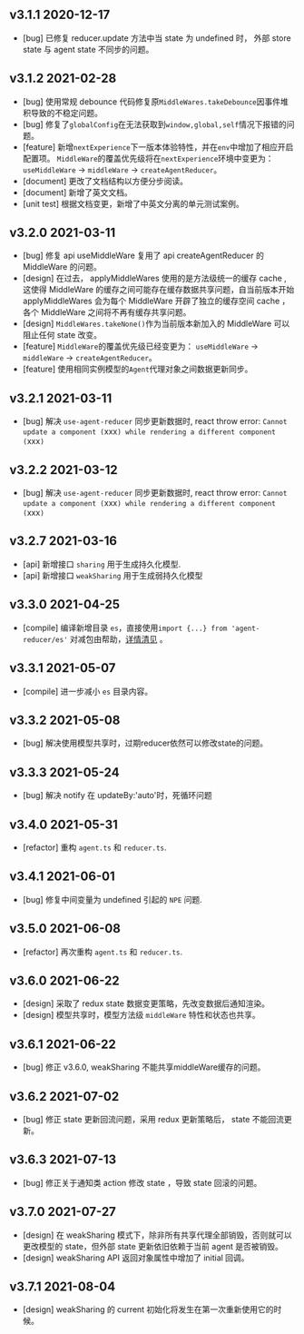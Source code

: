 ## v3.1.1 2020-12-17

* [bug] 已修复 reducer.update 方法中当 state 为 undefined 时，
外部 store state 与 agent state 不同步的问题。

## v3.1.2 2021-02-28

* [bug] 使用常规 debounce 代码修复原`MiddleWares.takeDebounce`因事件堆积导致的不稳定问题。
* [bug] 修复了`globalConfig`在无法获取到`window,global,self`情况下报错的问题。
* [feature] 新增`nextExperience`下一版本体验特性，并在`env`中增加了相应开启配置项。
`MiddleWare`的覆盖优先级将在`nextExperience`环境中变更为：`useMiddleWare` -> `middleWare` -> `createAgentReducer`。
* [document] 更改了文档结构以方便分步阅读。
* [document] 新增了英文文档。
* [unit test] 根据文档变更，新增了中英文分离的单元测试案例。

## v3.2.0 2021-03-11

* [bug] 修复 api useMiddleWare 复用了 api createAgentReducer 的 MiddleWare 的问题。
* [design] 在过去， applyMiddleWares 使用的是方法级统一的缓存 cache ,
这使得 MiddleWare 的缓存之间可能存在缓存数据共享问题，自当前版本开始
 applyMiddleWares 会为每个 MiddleWare 开辟了独立的缓存空间 cache ，
 各个 MiddleWare 之间将不再有缓存共享问题。
* [design]  `MiddleWares.takeNone()`作为当前版本新加入的 MiddleWare 可以阻止任何 state 改变。
* [feature] `MiddleWare`的覆盖优先级已经变更为：
`useMiddleWare` -> `middleWare` -> `createAgentReducer`。
* [feature] 使用相同实例模型的`Agent`代理对象之间数据更新同步。

## v3.2.1 2021-03-11

* [bug] 解决 `use-agent-reducer` 同步更新数据时, react throw error: `Cannot update a component (`xxx`) while rendering a different component (`xxx`)`

## v3.2.2 2021-03-12

* [bug] 解决 `use-agent-reducer` 同步更新数据时, react throw error: `Cannot update a component (`xxx`) while rendering a different component (`xxx`)`

## v3.2.7 2021-03-16

* [api] 新增接口 `sharing` 用于生成持久化模型.
* [api] 新增接口 `weakSharing` 用于生成弱持久化模型

## v3.3.0 2021-04-25

* [compile] 编译新增目录 `es`，直接使用`import {...} from 'agent-reducer/es'` 对减包由帮助，[详情清见](https://github.com/filefoxper/agent-reducer/blob/master/documents/zh/introduction/installation.md) 。

## v3.3.1 2021-05-07

* [compile] 进一步减小 `es` 目录内容。

## v3.3.2 2021-05-08

* [bug] 解决使用模型共享时，过期reducer依然可以修改state的问题。

## v3.3.3 2021-05-24

* [bug] 解决 notify 在 updateBy:'auto'时，死循环问题

## v3.4.0 2021-05-31

* [refactor] 重构 `agent.ts` 和 `reducer.ts`.

## v3.4.1 2021-06-01

* [bug] 修复中间变量为 undefined 引起的 `NPE` 问题.

## v3.5.0 2021-06-08

* [refactor] 再次重构 `agent.ts` 和 `reducer.ts`.

## v3.6.0 2021-06-22

* [design] 采取了 redux state 数据变更策略，先改变数据后通知渲染。
* [design] 模型共享时，模型方法级 `middleWare` 特性和状态也共享。

## v3.6.1 2021-06-22

* [bug] 修正 v3.6.0, weakSharing 不能共享middleWare缓存的问题。

## v3.6.2 2021-07-02

* [bug] 修正 state 更新回流问题，采用 redux 更新策略后， state 不能回流更新。

## v3.6.3 2021-07-13

* [bug] 修正关于通知类 action 修改 state ，导致 state 回滚的问题。

## v3.7.0 2021-07-27

* [design] 在 weakSharing 模式下，除非所有共享代理全部销毁，否则就可以更改模型的 state，但外部 state 更新依旧依赖于当前 agent 是否被销毁。
* [design] weakSharing API 返回对象属性中增加了 initial 回调。

## v3.7.1 2021-08-04

* [design] weakSharing 的 current 初始化将发生在第一次重新使用它的时候。